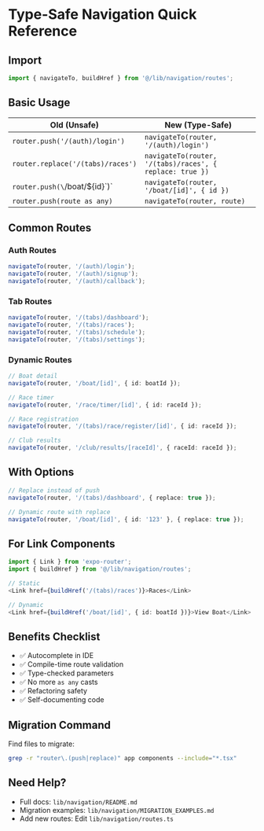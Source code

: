 # Type-Safe Navigation Quick Reference

## Import

```typescript
import { navigateTo, buildHref } from '@/lib/navigation/routes';
```

## Basic Usage

| Old (Unsafe) | New (Type-Safe) |
|--------------|-----------------|
| `router.push('/(auth)/login')` | `navigateTo(router, '/(auth)/login')` |
| `router.replace('/(tabs)/races')` | `navigateTo(router, '/(tabs)/races', { replace: true })` |
| `router.push(\`/boat/${id}\`)` | `navigateTo(router, '/boat/[id]', { id })` |
| `router.push(route as any)` | `navigateTo(router, route)` |

## Common Routes

### Auth Routes
```typescript
navigateTo(router, '/(auth)/login');
navigateTo(router, '/(auth)/signup');
navigateTo(router, '/(auth)/callback');
```

### Tab Routes
```typescript
navigateTo(router, '/(tabs)/dashboard');
navigateTo(router, '/(tabs)/races');
navigateTo(router, '/(tabs)/schedule');
navigateTo(router, '/(tabs)/settings');
```

### Dynamic Routes
```typescript
// Boat detail
navigateTo(router, '/boat/[id]', { id: boatId });

// Race timer
navigateTo(router, '/race/timer/[id]', { id: raceId });

// Race registration
navigateTo(router, '/(tabs)/race/register/[id]', { id: raceId });

// Club results
navigateTo(router, '/club/results/[raceId]', { raceId: raceId });
```

## With Options

```typescript
// Replace instead of push
navigateTo(router, '/(tabs)/dashboard', { replace: true });

// Dynamic route with replace
navigateTo(router, '/boat/[id]', { id: '123' }, { replace: true });
```

## For Link Components

```typescript
import { Link } from 'expo-router';
import { buildHref } from '@/lib/navigation/routes';

// Static
<Link href={buildHref('/(tabs)/races')}>Races</Link>

// Dynamic
<Link href={buildHref('/boat/[id]', { id: boatId })}>View Boat</Link>
```

## Benefits Checklist

- ✅ Autocomplete in IDE
- ✅ Compile-time route validation
- ✅ Type-checked parameters
- ✅ No more `as any` casts
- ✅ Refactoring safety
- ✅ Self-documenting code

## Migration Command

Find files to migrate:
```bash
grep -r "router\.(push|replace)" app components --include="*.tsx"
```

## Need Help?

- Full docs: `lib/navigation/README.md`
- Migration examples: `lib/navigation/MIGRATION_EXAMPLES.md`
- Add new routes: Edit `lib/navigation/routes.ts`
